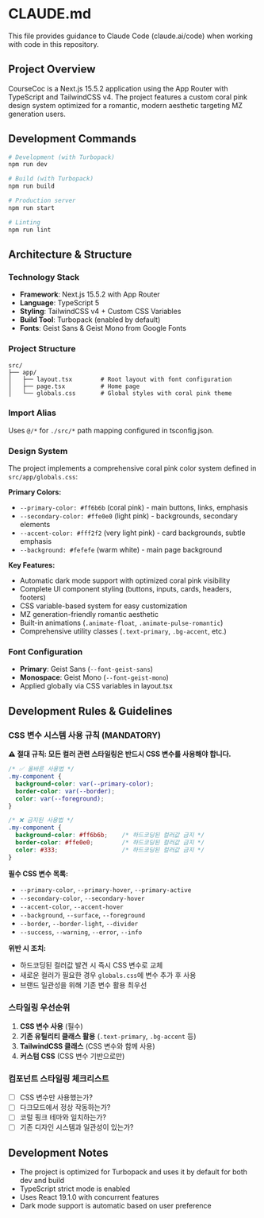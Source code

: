 # CLAUDE.md

This file provides guidance to Claude Code (claude.ai/code) when working with code in this repository.

## Project Overview

CourseCoc is a Next.js 15.5.2 application using the App Router with TypeScript and TailwindCSS v4. The project features a custom coral pink design system optimized for a romantic, modern aesthetic targeting MZ generation users.

## Development Commands

```bash
# Development (with Turbopack)
npm run dev

# Build (with Turbopack)
npm run build

# Production server
npm run start

# Linting
npm run lint
```

## Architecture & Structure

### Technology Stack
- **Framework**: Next.js 15.5.2 with App Router
- **Language**: TypeScript 5
- **Styling**: TailwindCSS v4 + Custom CSS Variables
- **Build Tool**: Turbopack (enabled by default)
- **Fonts**: Geist Sans & Geist Mono from Google Fonts

### Project Structure
```
src/
├── app/
│   ├── layout.tsx        # Root layout with font configuration
│   ├── page.tsx          # Home page
│   └── globals.css       # Global styles with coral pink theme
```

### Import Alias
Uses `@/*` for `./src/*` path mapping configured in tsconfig.json.

### Design System

The project implements a comprehensive coral pink color system defined in `src/app/globals.css`:

**Primary Colors:**
- `--primary-color: #ff6b6b` (coral pink) - main buttons, links, emphasis
- `--secondary-color: #ffe0e0` (light pink) - backgrounds, secondary elements  
- `--accent-color: #fff2f2` (very light pink) - card backgrounds, subtle emphasis
- `--background: #fefefe` (warm white) - main page background

**Key Features:**
- Automatic dark mode support with optimized coral pink visibility
- Complete UI component styling (buttons, inputs, cards, headers, footers)
- CSS variable-based system for easy customization
- MZ generation-friendly romantic aesthetic
- Built-in animations (`.animate-float`, `.animate-pulse-romantic`)
- Comprehensive utility classes (`.text-primary`, `.bg-accent`, etc.)

### Font Configuration
- **Primary**: Geist Sans (`--font-geist-sans`)
- **Monospace**: Geist Mono (`--font-geist-mono`)
- Applied globally via CSS variables in layout.tsx

## Development Rules & Guidelines

### CSS 변수 시스템 사용 규칙 (MANDATORY)

**⚠️ 절대 규칙: 모든 컬러 관련 스타일링은 반드시 CSS 변수를 사용해야 합니다.**

```css
/* ✅ 올바른 사용법 */
.my-component {
  background-color: var(--primary-color);
  border-color: var(--border);
  color: var(--foreground);
}

/* ❌ 금지된 사용법 */
.my-component {
  background-color: #ff6b6b;    /* 하드코딩된 컬러값 금지 */
  border-color: #ffe0e0;        /* 하드코딩된 컬러값 금지 */
  color: #333;                  /* 하드코딩된 컬러값 금지 */
}
```

**필수 CSS 변수 목록:**
- `--primary-color`, `--primary-hover`, `--primary-active`
- `--secondary-color`, `--secondary-hover`  
- `--accent-color`, `--accent-hover`
- `--background`, `--surface`, `--foreground`
- `--border`, `--border-light`, `--divider`
- `--success`, `--warning`, `--error`, `--info`

**위반 시 조치:**
- 하드코딩된 컬러값 발견 시 즉시 CSS 변수로 교체
- 새로운 컬러가 필요한 경우 `globals.css`에 변수 추가 후 사용
- 브랜드 일관성을 위해 기존 변수 활용 최우선

### 스타일링 우선순위

1. **CSS 변수 사용** (필수)
2. **기존 유틸리티 클래스 활용** (`.text-primary`, `.bg-accent` 등)
3. **TailwindCSS 클래스** (CSS 변수와 함께 사용)
4. **커스텀 CSS** (CSS 변수 기반으로만)

### 컴포넌트 스타일링 체크리스트

- [ ] CSS 변수만 사용했는가?
- [ ] 다크모드에서 정상 작동하는가?
- [ ] 코럴 핑크 테마와 일치하는가?
- [ ] 기존 디자인 시스템과 일관성이 있는가?

## Development Notes

- The project is optimized for Turbopack and uses it by default for both dev and build
- TypeScript strict mode is enabled
- Uses React 19.1.0 with concurrent features
- Dark mode support is automatic based on user preference
